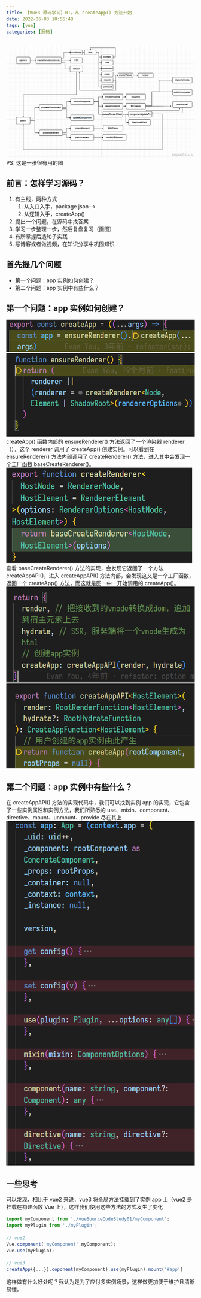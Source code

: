 ```yaml
---
title: 【Vue3 源码学习】01，从 createApp() 方法开始
date: 2022-06-03 10:56:48
tags: [vue]
categories: [源码]
---
```


![s0](./vueSourceCodeStudy01/s0.jpg)
PS: 这是一张很有用的图

## 前言：怎样学习源码？
1. 有主线，两种方式
   1. 从入口入手，package.json-->
   2. 从逻辑入手，createApp()
2. 提出一个问题，在源码中找答案
3. 学习一步整理一步，然后复盘复习（画图）
4. 有所掌握后造轮子实践
5. 写博客或者做视频，在知识分享中巩固知识

## 首先提几个问题
- 第一个问题：app 实例如何创建？
- 第二个问题：app 实例中有些什么？

## 第一个问题：app 实例如何创建？
![s1-1](./vueSourceCodeStudy01/s1-1.png)
![s1-2](./vueSourceCodeStudy01/s1-2.png)
createApp() 函数内部的 ensureRenderer() 方法返回了一个渲染器 renderer（），这个 renderer 调用了 createApp() 创建实例。可以看到在 ensureRenderer() 方法内部调用了 createRenderer() 方法，进入其中会发现一个工厂函数 baseCreateRenderer()。
![s1-3](./vueSourceCodeStudy01/s1-3.png) 
查看 baseCreateRenderer() 方法的实现，会发现它返回了一个方法 createAppAPI()，进入 createAppAPI() 方法内部，会发现这又是一个工厂函数，返回一个 createApp() 方法，而这就是图一中一开始调用的 createApp()。
![s1-4](./vueSourceCodeStudy01/s1-4.png)
![s1-5](./vueSourceCodeStudy01/s1-5.png)

## 第二个问题：app 实例中有些什么？
在 createAppAPI() 方法的实现代码中，我们可以找到实例 app 的实现，它包含了一些实例属性和实例方法，我们所熟悉的 use、mixin、component、directive、mount、unmount、provide 尽在其上
![s1-6](./vueSourceCodeStudy01/s1-6.png)

## 一些思考
可以发现，相比于 vue2 来说，vue3 将全局方法挂载到了实例 app 上（vue2 是挂载在构建函数 Vue 上），这样我们使用这些方法的方式发生了变化
```javascript
import myComponent from './vueSourceCodeStudy01/myComponent';
import myPlugin from './myPlugin';

// vue2
Vue.component('myComponent',myComponent);
Vue.use(myPlugin);

// vue3
createApp({...}).coponent(myComponent).use(myPlugin).mount('#app')
```
这样做有什么好处呢？我认为是为了应付多实例场景，这样做更加便于维护且清晰易懂。